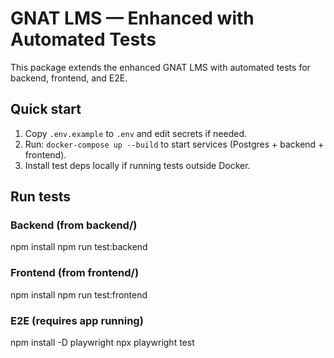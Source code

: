 # GNAT LMS — Enhanced with Automated Tests

This package extends the enhanced GNAT LMS with automated tests for backend, frontend, and E2E.

## Quick start
1. Copy `.env.example` to `.env` and edit secrets if needed.
2. Run: `docker-compose up --build` to start services (Postgres + backend + frontend).
3. Install test deps locally if running tests outside Docker.

## Run tests
### Backend (from backend/)
npm install
npm run test:backend

### Frontend (from frontend/)
npm install
npm run test:frontend

### E2E (requires app running)
npm install -D playwright
npx playwright test

